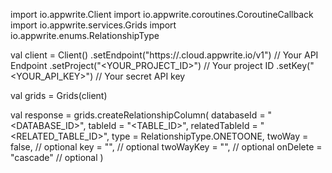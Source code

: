 import io.appwrite.Client
import io.appwrite.coroutines.CoroutineCallback
import io.appwrite.services.Grids
import io.appwrite.enums.RelationshipType

val client = Client()
    .setEndpoint("https://<REGION>.cloud.appwrite.io/v1") // Your API Endpoint
    .setProject("<YOUR_PROJECT_ID>") // Your project ID
    .setKey("<YOUR_API_KEY>") // Your secret API key

val grids = Grids(client)

val response = grids.createRelationshipColumn(
    databaseId = "<DATABASE_ID>",
    tableId = "<TABLE_ID>",
    relatedTableId = "<RELATED_TABLE_ID>",
    type =  RelationshipType.ONETOONE,
    twoWay = false, // optional
    key = "", // optional
    twoWayKey = "", // optional
    onDelete = "cascade" // optional
)
